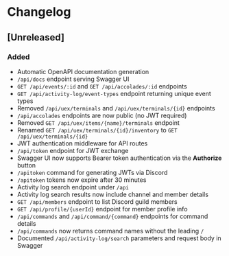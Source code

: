 # Changelog

## [Unreleased]
### Added
- Automatic OpenAPI documentation generation
- `/api/docs` endpoint serving Swagger UI
- `GET /api/events/:id` and `GET /api/accolades/:id` endpoints
- `GET /api/activity-log/event-types` endpoint returning unique event types
- Removed `/api/uex/terminals` and `/api/uex/terminals/{id}` endpoints
- `/api/accolades` endpoints are now public (no JWT required)
- Removed `GET /api/uex/items/{name}/terminals` endpoint
- Renamed `GET /api/uex/terminals/{id}/inventory` to `GET /api/uex/terminals/{id}`
- JWT authentication middleware for API routes
- `/api/token` endpoint for JWT exchange
- Swagger UI now supports Bearer token authentication via the **Authorize** button
- `/apitoken` command for generating JWTs via Discord
- `/apitoken` tokens now expire after 30 minutes
- Activity log search endpoint under `/api`
- Activity log search results now include channel and member details
- `GET /api/members` endpoint to list Discord guild members
- `GET /api/profile/{userId}` endpoint for member profile info
- `/api/commands` and `/api/command/{command}` endpoints for command details
- `/api/commands` now returns command names without the leading `/`
- Documented `/api/activity-log/search` parameters and request body in Swagger
